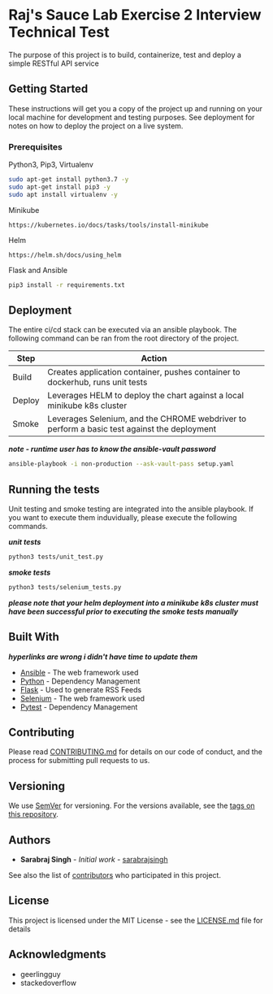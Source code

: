 # Raj's Sauce Lab Exercise 2 Interview Technical Test

The purpose of this project is to build, containerize, test and deploy a simple RESTful API service
## Getting Started

These instructions will get you a copy of the project up and running on your local machine for development and testing purposes. See deployment for notes on how to deploy the project on a live system.

### Prerequisites

Python3, Pip3, Virtualenv

```bash
sudo apt-get install python3.7 -y
sudo apt-get install pip3 -y
sudo apt install virtualenv -y
```

Minikube
```
https://kubernetes.io/docs/tasks/tools/install-minikube
```

Helm
```
https://helm.sh/docs/using_helm
```

Flask and Ansible
```bash
pip3 install -r requirements.txt
```

## Deployment

The entire ci/cd stack can be executed via an ansible playbook. The following command can be ran from the root directory of the project.

Step   | Action
-------|-------
Build  | Creates application container, pushes container to dockerhub, runs unit tests
Deploy | Leverages HELM to deploy the chart against a local minikube k8s cluster
Smoke  | Leverages Selenium, and the CHROME webdriver to perform a basic test against the deployment

***note - runtime user has to know the ansible-vault password***

```bash
ansible-playbook -i non-production --ask-vault-pass setup.yaml
```

## Running the tests

Unit testing and smoke testing are integrated into the ansible playbook. If you want to execute them induvidually, please execute the following commands.

***unit tests***
```bash
python3 tests/unit_test.py
```

***smoke tests***
```bash
python3 tests/selenium_tests.py
```

***please note that your helm deployment into a minikube k8s cluster must have been successful prior to executing the smoke tests manually***

## Built With

***hyperlinks are wrong i didn't have time to update them***

* [Ansible](http://www.dropwizard.io/1.0.2/docs/) - The web framework used
* [Python](https://maven.apache.org/) - Dependency Management
* [Flask](https://rometools.github.io/rome/) - Used to generate RSS Feeds
* [Selenium](http://www.dropwizard.io/1.0.2/docs/) - The web framework used
* [Pytest](https://maven.apache.org/) - Dependency Management

## Contributing

Please read [CONTRIBUTING.md](https://gist.github.com/PurpleBooth/b24679402957c63ec426) for details on our code of conduct, and the process for submitting pull requests to us.

## Versioning

We use [SemVer](http://semver.org/) for versioning. For the versions available, see the [tags on this repository](https://github.com/your/project/tags). 

## Authors

* **Sarabraj Singh** - *Initial work* - [sarabrajsingh](https://github.com/sarabrajsingh)

See also the list of [contributors](https://github.com/your/project/contributors) who participated in this project.

## License

This project is licensed under the MIT License - see the [LICENSE.md](LICENSE.md) file for details

## Acknowledgments

* geerlingguy
* stackedoverflow
